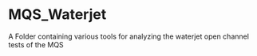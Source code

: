 # MQS_Waterjet
 A Folder containing various tools for analyzing the waterjet open channel tests of the MQS
